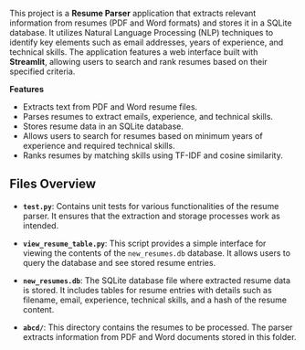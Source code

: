 This project is a **Resume Parser** application that extracts relevant information from resumes (PDF and Word formats) and stores it in a SQLite database. It utilizes Natural Language Processing (NLP) techniques to identify key elements such as email addresses, years of experience, and technical skills. The application features a web interface built with **Streamlit**, allowing users to search and rank resumes based on their specified criteria.

**Features**
- Extracts text from PDF and Word resume files.
- Parses resumes to extract emails, experience, and technical skills.
- Stores resume data in an SQLite database.
- Allows users to search for resumes based on minimum years of experience and required technical skills.
- Ranks resumes by matching skills using TF-IDF and cosine similarity.

## Files Overview
  
- **`test.py`**: Contains unit tests for various functionalities of the resume parser. It ensures that the extraction and storage processes work as intended.

- **`view_resume_table.py`**: This script provides a simple interface for viewing the contents of the `new_resumes.db` database. It allows users to query the database and see stored resume entries.

- **`new_resumes.db`**: The SQLite database file where extracted resume data is stored. It includes tables for resume entries with details such as filename, email, experience, technical skills, and a hash of the resume content.

- **`abcd/`**: This directory contains the resumes to be processed. The parser extracts information from PDF and Word documents stored in this folder.
